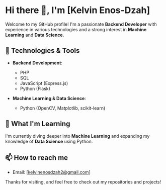 # Hi there 👋, I'm [Kelvin Enos-Dzah]

Welcome to my GitHub profile! I'm a passionate **Backend Developer** with experience in various technologies and a strong interest in **Machine Learning** and **Data Science**.

## 🔧 Technologies & Tools
- **Backend Development**:
  - PHP
  - SQL
  - JavaScript (Express.js)
  - Python (Flask)
  
- **Machine Learning & Data Science**:
  - Python (OpenCV, Matplotlib, scikit-learn)

## 🌱 What I'm Learning
I'm currently diving deeper into **Machine Learning** and expanding my knowledge of **Data Science** using Python.

## 📫 How to reach me
- Email: [kelvinenosdzah2@gmail.com]

Thanks for visiting, and feel free to check out my repositories and projects!


<!---
dodger215/dodger215 is a ✨ special ✨ repository because its `README.md` (this file) appears on your GitHub profile.
You can click the Preview link to take a look at your changes.
--->
